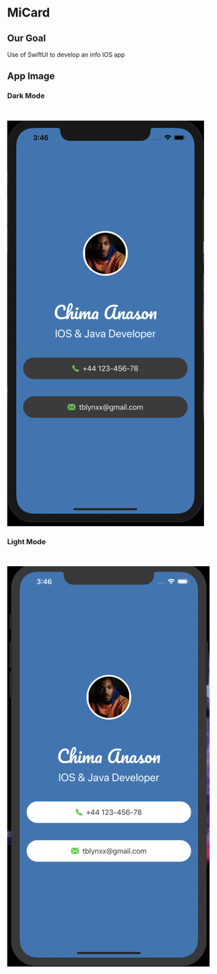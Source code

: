 

#  MiCard

## Our Goal

 Use of SwiftUI to develop an info IOS app 


## App Image

### Dark Mode
<br>

![App Image](Documentation/darkMode.png)
<br>

### Light Mode
<br>

![App Image](Documentation/lightMode.png)
<br>

